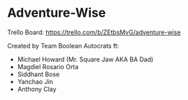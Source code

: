 # Adventure-Wise

Trello Board: https://trello.com/b/ZEtbsMvG/adventure-wise

Created by Team Boolean Autocrats ft:
- Michael Howard (Mr. Square Jaw AKA BA Dad)
- Magdiel Rosario Orta
- Siddhant Bose
- Yanchao Jin
- Anthony Clay
